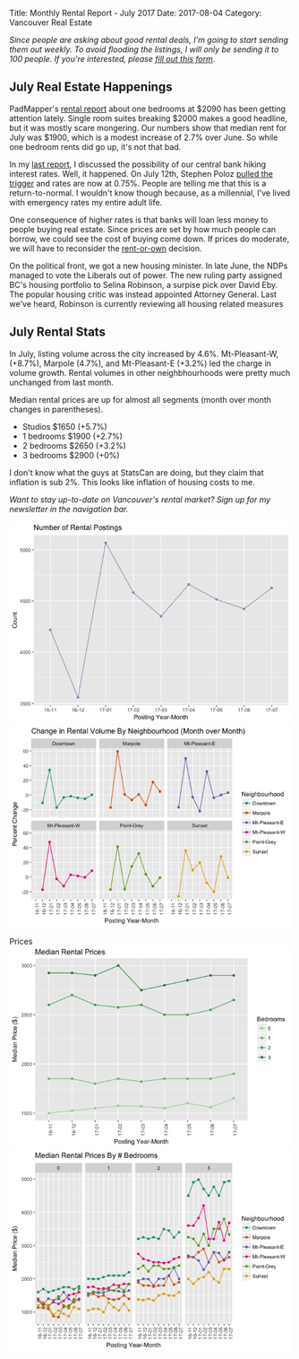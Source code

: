 Title: Monthly Rental Report - July 2017
Date: 2017-08-04
Category: Vancouver Real Estate


_Since people are asking about good rental deals, I'm going to start sending them out weekly. To avoid flooding the listings, I will only be sending it to 100 people. If you're interested, please [fill out this form](https://goo.gl/forms/di1oT4GQw2ukX1el2)_.

July Real Estate Happenings
----------------------------

PadMapper's [rental report](http://blog.padmapper.com/2017/07/17/july-2017-canadian-rent-report/) about one bedrooms at $2090 has been getting attention lately. Single room suites breaking $2000 makes a good headline, but it was mostly scare mongering. Our numbers show that median rent for July was $1900, which is a modest increase of 2.7% over June. So while one bedroom rents did go up, it's not that bad.
 
In my [last report](http://quantitativerhetoric.com/monthly-rental-report-june-2017.html), I discussed the possibility of our central bank hiking interest rates. Well, it happened. On July 12th, Stephen Poloz [pulled the trigger](http://www.bankofcanada.ca/core-functions/monetary-policy/key-interest-rate/) and rates are now at 0.75%. People are telling me that this is a return-to-normal. I wouldn't know though because, as a millennial, I've lived with emergency rates my entire adult life.

One consequence of higher rates is that banks will loan less money to people buying real estate. Since prices are set by how much people can borrow, we could see the cost of buying come down. If prices do moderate, we will have to reconsider the [rent-or-own](http://www.canadamortgage.com/calculators/rentvsown.cgi) decision. 

On the political front, we got a new housing minister. In late June, the NDPs managed to vote the Liberals out of power. The new ruling party assigned BC's housing portfolio to Selina Robinson, a surpise pick over David Eby. The popular housing critic was instead appointed Attorney General.  Last we've heard, Robinson is currently reviewing all housing related measures

July Rental Stats
------------------

In July, listing volume across the city increased by 4.6%. Mt-Pleasant-W, (+8.7%), Marpole (4.7%), and Mt-Pleasant-E (+3.2%) led the charge in volume growth. Rental volumes in other neighbhourhoods were pretty much unchanged from last month.

Median rental prices are up for almost all segments (month over month changes in parentheses).

* Studios $1650 (+5.7%)
* 1 bedrooms $1900 (+2.7%)
* 2 bedrooms $2650 (+3.2%)
* 3 bedrooms $2900 (+0%) 

I don't know what the guys at StatsCan are doing, but they claim that inflation is sub 2%. This looks like inflation of housing costs to me. 
  
_Want to stay up-to-date on Vancouver's rental market? Sign up for my newsletter in the navigation bar._





 
![](/static/july-2017-rental-report_files/figure-html/unnamed-chunk-1-1.png)<!-- -->![](/static/july-2017-rental-report_files/figure-html/unnamed-chunk-1-2.png)<!-- -->



Prices
![](/static/july-2017-rental-report_files/figure-html/unnamed-chunk-3-1.png)<!-- -->![](/static/july-2017-rental-report_files/figure-html/unnamed-chunk-3-2.png)<!-- -->


